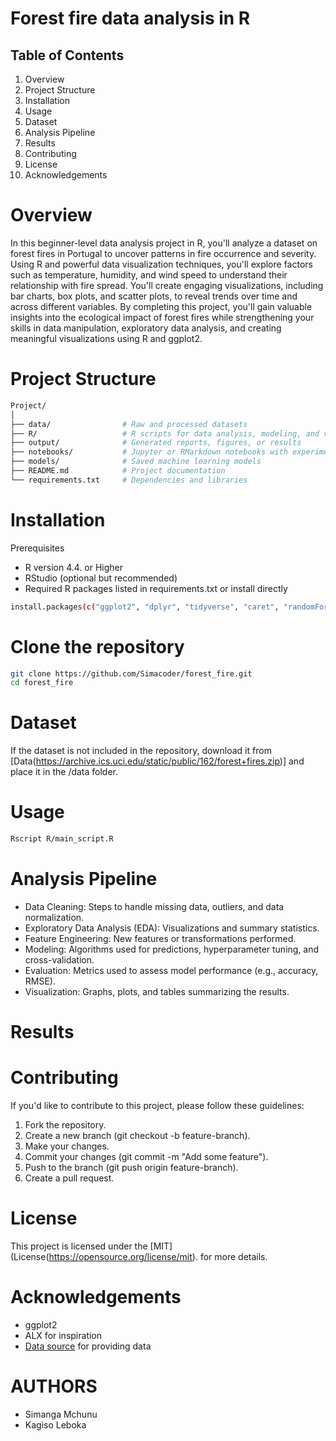 # Forest fire data analysis in R

## Table of Contents
1. Overview
2. Project Structure
3. Installation
4. Usage
5. Dataset
6. Analysis Pipeline
7. Results
8. Contributing 
9. License
10. Acknowledgements

# Overview 
In this beginner-level data analysis project in R, you'll analyze a dataset on forest fires in Portugal to uncover patterns in fire occurrence and severity. Using R and powerful data visualization techniques, you'll explore factors such as temperature, humidity, and wind speed to understand their relationship with fire spread. You'll create engaging visualizations, including bar charts, box plots, and scatter plots, to reveal trends over time and across different variables. By completing this project, you'll gain valuable insights into the ecological impact of forest fires while strengthening your skills in data manipulation, exploratory data analysis, and creating meaningful visualizations using R and ggplot2.

# Project Structure
```bash
Project/
│
├── data/                # Raw and processed datasets
├── R/                   # R scripts for data analysis, modeling, and visualization
├── output/              # Generated reports, figures, or results
├── notebooks/           # Jupyter or RMarkdown notebooks with experiments
├── models/              # Saved machine learning models
├── README.md            # Project documentation
└── requirements.txt     # Dependencies and libraries

```
# Installation
Prerequisites
- R version 4.4. or Higher
- RStudio (optional but recommended)
- Required R packages listed in requirements.txt or install directly

```bash
install.packages(c("ggplot2", "dplyr", "tidyverse", "caret", "randomForest"))


```

# Clone the repository
```bash
git clone https://github.com/Simacoder/forest_fire.git
cd forest_fire
```

# Dataset
If the dataset is not included in the repository, download it from [Data(https://archive.ics.uci.edu/static/public/162/forest+fires.zip)] and place it in the /data folder.

# Usage
```bash
Rscript R/main_script.R
```

# Analysis Pipeline
- Data Cleaning: Steps to handle missing data, outliers, and data normalization.
- Exploratory Data Analysis (EDA): Visualizations and summary statistics.
- Feature Engineering: New features or transformations performed.
- Modeling: Algorithms used for predictions, hyperparameter tuning, and cross-validation.
- Evaluation: Metrics used to assess model performance (e.g., accuracy, RMSE).
- Visualization: Graphs, plots, and tables summarizing the results.

# Results


# Contributing
If you'd like to contribute to this project, please follow these guidelines:

1. Fork the repository.
2. Create a new branch (git checkout -b feature-branch).
3. Make your changes.
4. Commit your changes (git commit -m "Add some feature").
5. Push to the branch (git push origin feature-branch).
6. Create a pull request.

# License
This project is licensed under the [MIT] (License(https://opensource.org/license/mit). for more details.

# Acknowledgements
- ggplot2
- ALX for inspiration
- [Data source](https://archive.ics.uci.edu/dataset/162/forest+fires) for providing data

# AUTHORS
- Simanga Mchunu
- Kagiso Leboka
